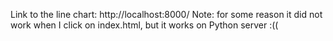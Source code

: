 Link to the line chart: http://localhost:8000/
Note: for some reason it did not work when I click on index.html, but it works on Python server :((
